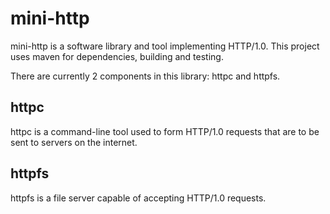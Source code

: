 # mini-http
mini-http is a software library and tool implementing HTTP/1.0. This project uses maven for dependencies, building and testing.

There are currently 2 components in this library: httpc and httpfs.

## httpc
httpc is a command-line tool used to form HTTP/1.0 requests that are to be sent to servers on the internet.

## httpfs
httpfs is a file server capable of accepting HTTP/1.0 requests.